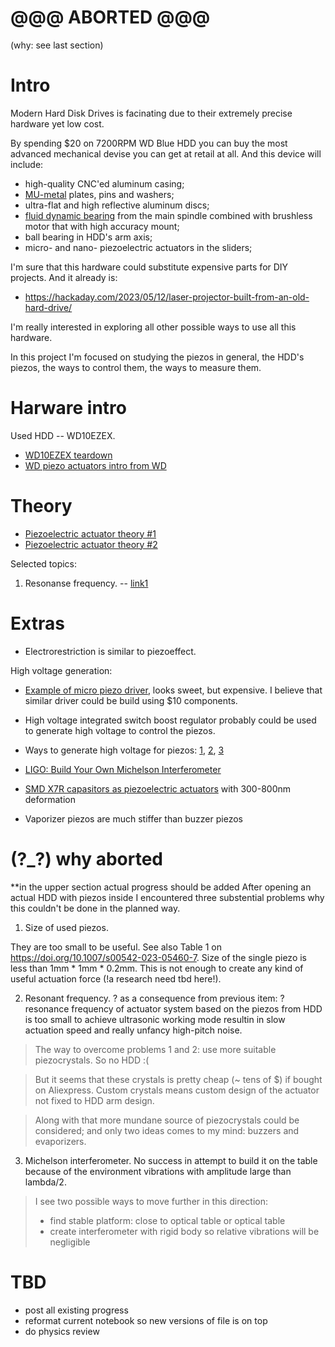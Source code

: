# @@@ ABORTED @@@
(why: see last section)


# Intro
Modern Hard Disk Drives is facinating due to their extremely precise hardware yet low cost.

By spending $20 on 7200RPM WD Blue HDD you can buy the most advanced mechanical devise you can get at retail at all. And this device will include:
- high-quality CNC'ed aluminum casing;
- [MU-metal](https://en.wikipedia.org/wiki/Mu-metal) plates, pins and washers;
- ultra-flat and high reflective aluminum discs;
- [fluid dynamic bearing](https://en.wikipedia.org/wiki/Fluid_bearing) from the main spindle combined with brushless motor that with high accuracy mount;
- ball bearing in HDD's arm axis;
- micro- and nano- piezoelectric actuators in the sliders;

I'm sure that this hardware could substitute expensive parts for DIY projects. And it already is:
- https://hackaday.com/2023/05/12/laser-projector-built-from-an-old-hard-drive/

I'm really interested in exploring all other possible ways to use all this hardware.

In this project I'm focused on studying the piezos in general, the HDD's piezos, the ways to control them, the ways to measure them.

# Harware intro
Used HDD -- WD10EZEX. 
- [WD10EZEX teardown](https://www.ifixit.com/Teardown/WD+Blue+Hard+Drive+Teardown/159818)
- [WD piezo actuators intro from WD](https://documents.westerndigital.com/content/dam/doc-library/en_us/assets/public/western-digital/collateral/tech-brief/tech-brief-hgst-micro-actuator.pdf)
# Theory

- [Piezoelectric actuator theory #1](https://fab.cba.mit.edu/classes/865.18/motion/piezoelectric/index.html)
- [Piezoelectric actuator theory #2](https://xeryon.com/technology/how-do-piezo-motors-work/)

Selected topics:
1. Resonanse frequency.
-- [link1](https://www.pi-usa.us/en/products/piezo-flexure-nanopositioners/piezo-motion-control-tutorial/tutorial-4-25)

# Extras
- Electrorestriction is similar to piezoeffect.

High voltage generation:
- [Example of micro piezo driver](https://www.piezodrive.com/modules/pdu100-micro-piezo-driver/), looks sweet, but expensive. I believe that similar driver could be build using $10 components.
- High voltage integrated switch boost regulator probably could be used to generate high voltage to control the piezos.
- Ways to generate high voltage for piezos: [1](https://ww1.microchip.com/downloads/en/AppNotes/91053b.pdf), [2](https://www.instructables.com/High-Voltage-Switch-Mode-Power-Supply-SMPSBoost/), [3](https://www.instructables.com/High-Voltage-Power-Supply-for-Nixie-and-Valve-Tube/)

- [LIGO: Build Your Own Michelson Interferometer](https://dcc.ligo.org/public/0117/T1400762/001/interferometer_2014.pdf)
- [SMD X7R capasitors as piezoelectric actuators](https://dberard.com/2015/08/16/mlcc-piezo-actuators/) with 300-800nm deformation

- Vaporizer piezos are much stiffer than buzzer piezos


# (?_?) why aborted
**in the upper section actual progress should be added
After opening an actual HDD with piezos inside I encountered three substential problems why this couldn't be done in the planned way.

1. Size of used piezos.

They are too small to be useful. See also Table 1 on https://doi.org/10.1007/s00542-023-05460-7.
Size of the single piezo is less than 1mm * 1mm * 0.2mm. This is not enough to create any kind of useful actuation force (!a research need tbd here!).

2. Resonant frequency.
? as a consequence from previous item: ? resonance frequency of actuator system based on the piezos from HDD is too small to achieve ultrasonic working mode resultin in slow actuation speed and really unfancy high-pitch noise.

> The way to overcome problems 1 and 2: use more suitable piezocrystals. So no HDD :(

>But it seems that these crystals is pretty cheap (~ tens of $) if bought on Aliexpress. Custom crystals means custom design of the actuator not fixed to HDD arm design.

>Along with that more mundane source of piezocrystals could be considered; and only two ideas comes to my mind: buzzers and evaporizers.

3. Michelson interferometer.
No success in attempt to build it on the table because of the environment vibrations with amplitude large than lambda/2.


>I see two possible ways to move further in this direction:
>- find stable platform: close to optical table or optical table
>- create interferometer with rigid body so relative vibrations will be negligible

# TBD
- post all existing progress
- reformat current notebook so new versions of file is on top
- do physics review
